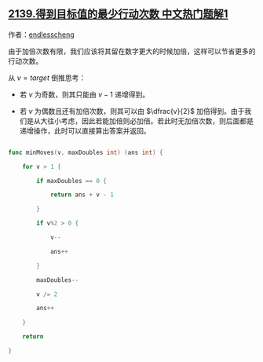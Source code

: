 ## [2139.得到目标值的最少行动次数 中文热门题解1](https://leetcode.cn/problems/minimum-moves-to-reach-target-score/solutions/100000/ni-xiang-si-wei-tan-xin-by-endlesscheng-rwfl)

作者：[endlesscheng](https://leetcode.cn/u/endlesscheng)

由于加倍次数有限，我们应该将其留在数字更大的时候加倍，这样可以节省更多的行动次数。

从 $v=\textit{target}$ 倒推思考：

- 若 $v$ 为奇数，则其只能由 $v-1$ 递增得到。
- 若 $v$ 为偶数且还有加倍次数，则其可以由 $\dfrac{v}{2}$ 加倍得到。由于我们是从大往小考虑，因此若能加倍则必加倍。若此时无加倍次数，则后面都是递增操作，此时可以直接算出答案并返回。

```go
func minMoves(v, maxDoubles int) (ans int) {
	for v > 1 {
		if maxDoubles == 0 {
			return ans + v - 1
		}
		if v%2 > 0 {
			v--
			ans++
		}
		maxDoubles--
		v /= 2
		ans++
	}
	return
}
```